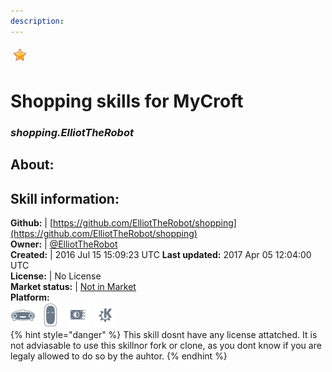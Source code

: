 ```yaml
---  
description:   
---  
```

![](../.gitbook/assets/star.png)  
# Shopping skills for MyCroft  
### _shopping.ElliotTheRobot_  
## About:  


## Skill information:  
**Github:** | [https://github.com/ElliotTheRobot/shopping](https://github.com/ElliotTheRobot/shopping)  
**Owner:** | [@ElliotTheRobot](https://github.com/ElliotTheRobot)  
**Created:** | 2016 Jul 15 15:09:23 UTC  **Last updated:** 2017 Apr 05 12:04:00 UTC  
**License:** | No License  
**Market status:** | [Not in Market](https://market.mycroft.ai/skill/)  
**Platform:**  
 ![](../.gitbook/assets/mark-1-icon.png)  ![](../.gitbook/assets/mark-2-icon.png)  ![](../.gitbook/assets/picroft-icon.png)  ![](../.gitbook/assets/kde.png)   
{% hint style="danger" %}
This skill dosnt have any license attatched. It is not adviasable to use this skillnor fork or clone, as you dont know if you are legaly allowed to do so by the auhtor.
{% endhint %}
